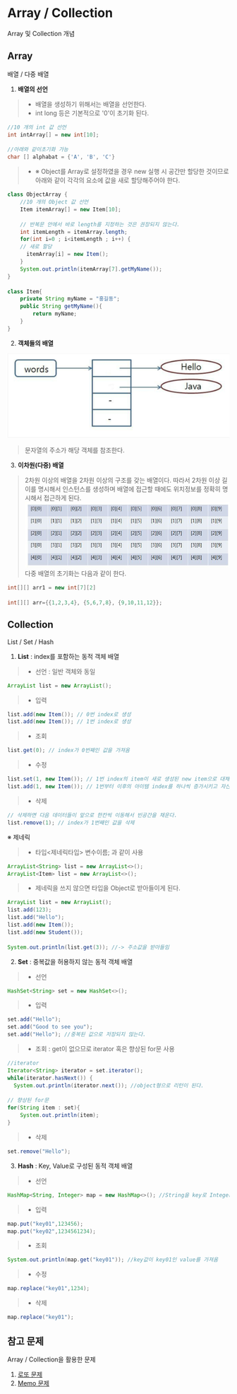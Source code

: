 # Array / Collection
Array 및 Collection 개념


## Array
배열 / 다중 배열
1. __배열의 선언__
>* 배열을 생성하기 위해서는 배열을 선언한다.
>* int long 등은 기본적으로 '0'이 초기화 된다.

```java
//10 개의 int 값 선언
int intArray[] = new int[10];

//아래와 같이초기화 가능
char [] alphabat = {'A', 'B', 'C'}
```
>* ※ Object를 Array로 설정하였을 경우 new 실행 시 공간만 할당한 것이므로 아래와 같이 각각의 요소에 값을 새로 할당해주어야 한다.

```java
class ObjectArray {
	//10 개의 Object 값 선언
	Item itemArray[] = new Item[10];

	// 반복문 안에서 바로 length를 지정하는 것은 권장되지 않는다.
	int itemLength = itemArray.length;
	for(int i=0 ; i<itemLength ; i++) {
    // 새로 할당
	  itemArray[i] = new Item();
	}
	System.out.println(itemArray[7].getMyName());
}

class Item{
	private String myName = "홍길동";
	public String getMyName(){
		return myName;
	}
}
```

2. __객체들의 배열__

![](https://github.com/Lee-KyungSeok/Array-Collection/blob/master/picture/array1.PNG)
> 문자열의 주소가 해당 객체를 참조한다.

3. __이차원(다중) 배열__
> 2차원 이상의 배열을 2차원 이상의 구조를 갖는 배열이다. 따라서 2차원 이상 길이를 명시해서 인스턴스를 생성하며 배열에 접근할 때에도 위치정보를 정확히 명시해서 접근하게 된다.
> ![](https://github.com/Lee-KyungSeok/Array-Collection/blob/master/picture/array2.png)
> 다중 배열의 초기화는 다음과 같이 한다.

```java
int[][] arr1 = new int[7][2]

int[][] arr={{1,2,3,4}, {5,6,7,8}, {9,10,11,12}};
```


## Collection
List / Set / Hash
1. __List__ : index를 포함하는 동적 객체 배열
>* 선언 : 일반 객체와 동일
```java
ArrayList list = new ArrayList();
```
>* 입력
```java
list.add(new Item()); // 0번 index로 생성
list.add(new Item()); // 1번 index로 생성
```
>* 조회
```java
list.get(0); // index가 0번째인 값을 가져옴
```
>* 수정
```java
list.set(1, new Item()); // 1번 index의 item이 새로 생성된 new item으로 대체
list.add(1, new Item()); // 1번부터 이후의 아이템 index를 하나씩 증가시키고 자신이 1번으로 삽입 (배열의 크기가 변경됨)
```
>* 삭제
```java
// 삭제하면 다음 데이터들이 앞으로 한칸씩 이동해서 빈공간을 채운다.
list.remove(1); // index가 1번째인 값을 삭제
```

※ 제네릭
>* 타입<제네릭타입> 변수이름; 과 같이 사용
```java
ArrayList<String> list = new ArrayList<>();
ArrayList<Item> list = new ArrayList<>();
```
>* 제네릭을 쓰지 않으면 타입을 Object로 받아들이게 된다.
```java
ArrayList list = new ArrayList();
list.add(123);
list.add("Hello");
list.add(new Item());
list.add(new Student());

System.out.println(list.get(3)); //-> 주소값을 받아들임
```

2. __Set__ : 중복값을 허용하지 않는 동적 객체 배열
>* 선언
```java
HashSet<String> set = new HashSet<>();
```
>* 입력
```java
set.add("Hello");
set.add("Good to see you");
set.add("Hello"); //중복된 값으로 저장되지 않는다.
```
>* 조회 : get이 없으므로 iterator 혹은 향상된 for문 사용
```java
//iterator
Iterator<String> iterator = set.iterator();
while(iterator.hasNext()) {
  System.out.println(iterator.next()); //object형으로 리턴이 된다.

// 향상된 for문
for(String item : set){
	System.out.println(item);
}
```
>* 삭제
```java
set.remove("Hello");
```


3. __Hash__ : Key, Value로 구성된 동적 객체 배열
>* 선언
```java
HashMap<String, Integer> map = new HashMap<>(); //String을 key로 Integer를 Value로 설정
```
>* 입력
```java
map.put("key01",123456);
map.put("key02",1234561234);
```
>* 조회
```java
System.out.println(map.get("key01")); //key값이 key01인 value를 가져옴
```
>* 수정
```java
map.replace("key01",1234);
```
>* 삭제
```java
map.replace("key01");
```


## 참고 문제
Array / Collection을 활용한 문제
1. [로또 문제](https://github.com/Lee-KyungSeok/LottoExample)
2. [Memo 문제](https://github.com/Lee-KyungSeok/MemoExample)
